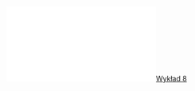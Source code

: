 ![AM2-zestaw_08](/Notatki/Semestr%202/Analiza%20matematyczna%202.3A/%C4%86wiczenia/%C4%86wiczenia%208/AM2-zestaw_08.pdf)[Wykład 8](/Notatki/Semestr%202/Analiza%20matematyczna%202.3A/Wyk%C5%82ady/Wyk%C5%82ad%208/Wyk%C5%82ad%208.md)